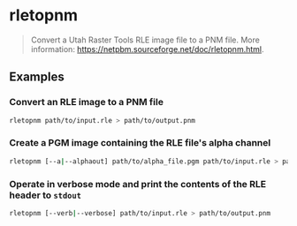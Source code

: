 # rletopnm

> Convert a Utah Raster Tools RLE image file to a PNM file. More information: <https://netpbm.sourceforge.net/doc/rletopnm.html>.

## Examples

### Convert an RLE image to a PNM file

```bash
rletopnm path/to/input.rle > path/to/output.pnm
```

### Create a PGM image containing the RLE file's alpha channel

```bash
rletopnm [--a|--alphaout] path/to/alpha_file.pgm path/to/input.rle > path/to/output.pnm
```

### Operate in verbose mode and print the contents of the RLE header to `stdout`

```bash
rletopnm [--verb|--verbose] path/to/input.rle > path/to/output.pnm
```
